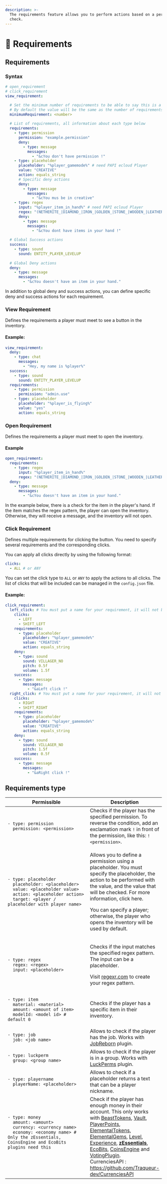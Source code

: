 ```yaml
---
description: >-
  The requirements feature allows you to perform actions based on a permission
  check.
---
```


# 🏁 Requirements

## Requirements

### Syntax

```yaml
# open_requirement
# click_requirement
view_requirement:

  # Set the minimum number of requirements to be able to say this is a success.
  # By default the value will be the same as the number of requirements.
  minimumRequirement: <number>
  
  # List of requirements, all information about each type below
  requirements:
    - type: permission
      permission: "example.permission"
      deny:
        - type: message
          messages:
            - "&cYou don't have permission !"
    - type: placeholder
      placeholder: "%player_gamemode%" # need PAPI ecloud Player
      value: "CREATIVE"    
      action: equals_string
      # Specific deny actions
      deny:
        - type: message
          messages:
            - "&cYou mus be in creative"      
    - type: regex
      input: "%player_item_in_hand%" # need PAPI ecloud Player
      regex: "(NETHERITE_|DIAMOND_|IRON_|GOLDEN_|STONE_|WOODEN_|LEATHER_|BOW|CROSSBOW|FISHING_ROD|SHEARS|SHIELD|TRIDENT|TURTLE_HELMET|ELYTRA|FLINT_AND_STEEL)"      
      deny:
        - type: message
          messages:
            - "&cYou dont have items in your hand !"
  
  # Global Success actions
  success:
    - type: sound
      sound: ENTITY_PLAYER_LEVELUP
      
  # Global Deny actions
  deny:    
    - type: message
      messages:
        - "&cYou doesn't have an item in your hand."
```

In addition to global deny and success actions, you can define specific deny and success actions for each requirement.

### View Requirement

Defines the requirements a player must meet to see a button in the inventory.

#### Example:

```yaml
view_requirement:
  deny:
    - type: chat
      messages:
        - "Hey, my name is %player%"
  success:
    - type: sound
      sound: ENTITY_PLAYER_LEVELUP
  requirements:
    - type: permission
      permission: "admin.use"
    - type: placeholder
      placeholder: "%player_is_flying%"
      value: "yes"
      action: equals_string
```

### Open Requirement

Defines the requirements a player must meet to open the inventory.

#### Example

```yaml
open_requirement:
  requirements:
    - type: regex
      input: "%player_item_in_hand%"
      regex: "(NETHERITE_|DIAMOND_|IRON_|GOLDEN_|STONE_|WOODEN_|LEATHER_|BOW|CROSSBOW|FISHING_ROD|SHEARS|SHIELD|TRIDENT|TURTLE_HELMET|ELYTRA|FLINT_AND_STEEL)"
  deny:
    - type: message
      messages:
        - "&cYou doesn't have an item in your hand."
```

In the example below, there is a check for the item in the player's hand. If the item matches the regex pattern, the player can open the inventory. Otherwise, they will receive a message, and the inventory will not open.

### Click Requirement

Defines multiple requirements for clicking the button. You need to specify several requirements and the corresponding clicks.

You can apply all clicks directly by using the following format:

```yaml
clicks:
  - ALL # or ANY
```

You can set the click type to `ALL` or `ANY` to apply the actions to all clicks. The list of clicks that will be included can be managed in the `config.json` file.

#### Example:

```yaml
click_requirement:
  left_click: # You must put a name for your requirement, it will not be used.
    clicks:
      - LEFT
      - SHIFT_LEFT
    requirements:
      - type: placeholder
        placeholder: "%player_gamemode%"
        value: "CREATIVE"
        action: equals_string
    deny:
      - type: sound
        sound: VILLAGER_NO
        pitch: 0.5f
        volume: 1.5f
    success:
      - type: message
        messages:
          - "&aLeft click !"
  right_click: # You must put a name for your requirement, it will not be used.
    clicks:
      - RIGHT
      - SHIFT_RIGHT
    requirements:
      - type: placeholder
        placeholder: "%player_gamemode%"
        value: "CREATIVE"
        action: equals_string
    deny:
      - type: sound
        sound: VILLAGER_NO
        pitch: 1.5f
        volume: 0.5f
    success:
      - type: message
        messages:
          - "&aRight click !"
```

## Requirements type

<table data-full-width="true"><thead><tr><th width="519">Permissible</th><th>Description</th></tr></thead><tbody><tr><td><pre class="language-yaml"><code class="lang-yaml">- type: permission
  permission: &#x3C;permission>
</code></pre></td><td>Checks if the player has the specified permission. To reverse the condition, add an exclamation mark <code>!</code> in front of the permission, like this: <code>!&#x3C;permission></code>.</td></tr><tr><td><pre class="language-yaml"><code class="lang-yaml">- type: placeholder
  placeholder: &#x3C;placeholder>
  value: &#x3C;placeholder value>
  action: &#x3C;placeholder action>
  target: &#x3C;player / placeholder with player name>
</code></pre></td><td><p>Allows you to define a permission using a placeholder. You must specify the placeholder, the action to be performed with the value, and the value that will be checked. For more information, click here.</p><p>You can specify a player; otherwise, the player who opens the inventory will be used by default.</p></td></tr><tr><td><pre class="language-yaml"><code class="lang-yaml">- type: regex
  regex: &#x3C;regex>
  input: &#x3C;placeholder>
</code></pre></td><td><p>Checks if the input matches the specified regex pattern. The input can be a placeholder.</p><p>Visit <a href="https://regexr.com">regexr.com</a> to create your regex pattern.</p></td></tr><tr><td><pre class="language-yaml"><code class="lang-yaml">- type: item
  material: &#x3C;material>
  amount: &#x3C;amount of item>
  modelId: &#x3C;model id> # default 0
</code></pre></td><td>Checks if the player has a specific item in their inventory.</td></tr><tr><td><pre class="language-yaml"><code class="lang-yaml">- type: job
  job: &#x3C;job name>
</code></pre></td><td>Allows to check if the player has the job. Works with <a href="https://www.spigotmc.org/resources/jobs-reborn.4216/">JobReborn</a> plugin.</td></tr><tr><td><pre class="language-yaml"><code class="lang-yaml">- type: luckperm
  group: &#x3C;group name>
</code></pre></td><td>Allows to check if the player is in a group. Works with <a href="https://www.spigotmc.org/resources/luckperms.28140/">LuckPerms</a> plugin.</td></tr><tr><td><pre class="language-yaml"><code class="lang-yaml">- type: playername
  playerName: &#x3C;placeholder>
</code></pre></td><td>Allows to check if a placeholder returns a text that can be a player nickname.</td></tr><tr><td><pre class="language-yaml"><code class="lang-yaml">- type: money
  amount: &#x3C;amount>
  currency: &#x3C;currency name>
  economy: &#x3C;economy name> # Only the zEssentials, CoinsEngine and EcoBits plugins need this
  
</code></pre></td><td>Check if the player has enough money in their account. This only works with <a href="https://www.spigotmc.org/resources/beasttokens-custom-currency.20806/">BeastTokens</a>, <a href="https://www.spigotmc.org/resources/34315/">Vault</a>, <a href="https://www.spigotmc.org/resources/80745/">PlayerPoints</a>, <a href="https://builtbybit.com/resources/16707/">ElementalTokens</a>, <a href="https://builtbybit.com/resources/14920/">ElementalGems</a>, <a href="https://www.minecraft.net/">Level</a>, <a href="https://www.minecraft.net/">Experience</a>, <a href="https://www.spigotmc.org/resources/118014/"><strong>zEssentials</strong></a>, <a href="https://www.spigotmc.org/resources/109967/">EcoBits</a>, <a href="https://www.spigotmc.org/resources/84121/">CoinsEngine</a> and <a href="https://www.spigotmc.org/resources/15358/">VotingPlugin</a>.<br>CurrenciesAPI : <a href="https://github.com/Traqueur-dev/CurrenciesAPI">https://github.com/Traqueur-dev/CurrenciesAPI</a></td></tr></tbody></table>

